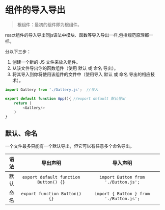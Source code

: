 # 组件的导入导出

>根组件：最初的组件即为根组件。

react组件的导入导出同js语法中模块、函数等导入导出一样,包括规范原理都一样。

分以下三步：

1. 创建一个新的 JS 文件来放入组件。
2. 从该文件导出你的函数组件（使用 默认 或 命名 导出）。
3. 将其导入到你将使用该组件的文件中（使用导入 默认 或 命名 导出的相应技术）。

```js
import Gallery from './Gallery.js';  //导入

export default function App(){ //export default 默认导出
    return (
        <Gallery/>
    )
}
```

## 默认、命名

一个文件最多只能有一个默认导出，但它可以有任意多个命名导出。

|语法|导出声明|导入声明|
|:-:|:-:|:-:|
|默认|`export default function Button() {}`|`import Button from './Button.js';`|
|命名|`export function Button() {}`|`import { Button } from './Button.js';`|

